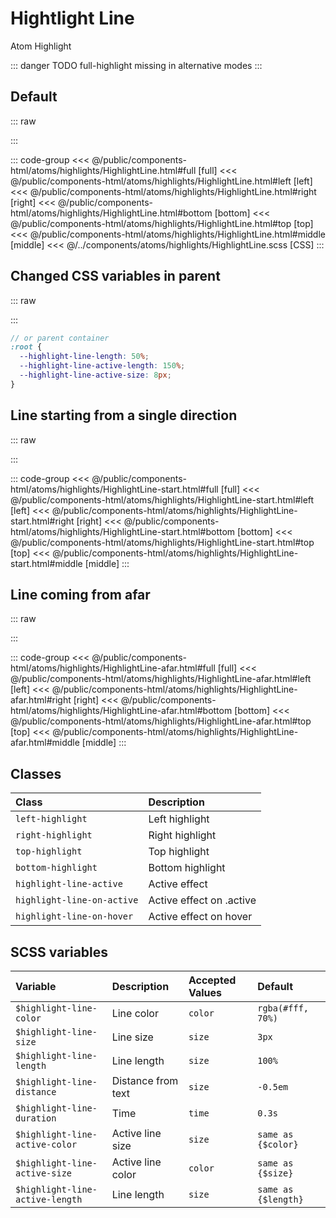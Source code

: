 # Hightlight Line
<Badge type="tip">Atom</Badge> <Badge type="info">Highlight</Badge>

::: danger TODO
full-highlight missing in alternative modes
:::

## Default

::: raw
<div class="dev-section">
    <!--@include: ../../public/components-html/atoms/highlights/HighlightLine.html -->
</div>
:::


::: code-group
<<< @/public/components-html/atoms/highlights/HighlightLine.html#full [full]
<<< @/public/components-html/atoms/highlights/HighlightLine.html#left [left]
<<< @/public/components-html/atoms/highlights/HighlightLine.html#right [right]
<<< @/public/components-html/atoms/highlights/HighlightLine.html#bottom [bottom]
<<< @/public/components-html/atoms/highlights/HighlightLine.html#top [top]
<<< @/public/components-html/atoms/highlights/HighlightLine.html#middle [middle]
<<< @/../components/atoms/highlights/HighlightLine.scss [CSS]
:::

## Changed CSS variables in parent

::: raw
<div class="dev-section" style="--highlight-line-length: 50%; --highlight-line-active-length: 150%; --highlight-line-active-size: 8px;">
    <!--@include: ../../public/components-html/atoms/highlights/HighlightLine.html -->
</div>
:::

```scss 
// or parent container
:root {
  --highlight-line-length: 50%; 
  --highlight-line-active-length: 150%; 
  --highlight-line-active-size: 8px;
}
```

## Line starting from a single direction

::: raw
<div class="dev-section">
    <!--@include: ../../public/components-html/atoms/highlights/HighlightLine-start.html -->
</div>
:::

::: code-group
<<< @/public/components-html/atoms/highlights/HighlightLine-start.html#full [full]
<<< @/public/components-html/atoms/highlights/HighlightLine-start.html#left [left]
<<< @/public/components-html/atoms/highlights/HighlightLine-start.html#right [right]
<<< @/public/components-html/atoms/highlights/HighlightLine-start.html#bottom [bottom]
<<< @/public/components-html/atoms/highlights/HighlightLine-start.html#top [top]
<<< @/public/components-html/atoms/highlights/HighlightLine-start.html#middle [middle]
:::

## Line coming from afar

::: raw
<div class="dev-section">
    <!--@include: ../../public/components-html/atoms/highlights/HighlightLine-afar.html -->
</div>
:::

::: code-group
<<< @/public/components-html/atoms/highlights/HighlightLine-afar.html#full [full]
<<< @/public/components-html/atoms/highlights/HighlightLine-afar.html#left [left]
<<< @/public/components-html/atoms/highlights/HighlightLine-afar.html#right [right]
<<< @/public/components-html/atoms/highlights/HighlightLine-afar.html#bottom [bottom]
<<< @/public/components-html/atoms/highlights/HighlightLine-afar.html#top [top]
<<< @/public/components-html/atoms/highlights/HighlightLine-afar.html#middle [middle]
:::


## Classes

| Class                      | Description              |
|:---------------------------|:-------------------------|
| `left-highlight`           | Left highlight           |
| `right-highlight`          | Right highlight          |
| `top-highlight`            | Top highlight            |
| `bottom-highlight`         | Bottom highlight         |
| `highlight-line-active`    | Active effect            |
| `highlight-line-on-active` | Active effect on .active |
| `highlight-line-on-hover`  | Active effect on hover   |

## SCSS variables

| Variable                        | Description        | Accepted Values | Default             |
|:--------------------------------|:-------------------|:----------------|:--------------------|
| `$highlight-line-color`         | Line color         | `color`         | `rgba(#fff, 70%)`   |
| `$highlight-line-size`          | Line size          | `size`          | `3px`               |
| `$highlight-line-length`        | Line length        | `size`          | `100%`              |
| `$highlight-line-distance`      | Distance from text | `size`          | `-0.5em`            |
| `$highlight-line-duration`      | Time               | `time`          | `0.3s`              |
| `$highlight-line-active-color`  | Active line size   | `size`          | `same as {$color}`  |
| `$highlight-line-active-size`   | Active line color  | `color`         | `same as {$size}`   |
| `$highlight-line-active-length` | Line length        | `size`          | `same as {$length}` |

<style lang="scss">
@import "docs/theme.scss";

$highlight-line-color: $primary-color;
$highlight-line-active-color: $secondary-color;

@import "components/atoms/highlights/HighlightLine.scss";
</style>

